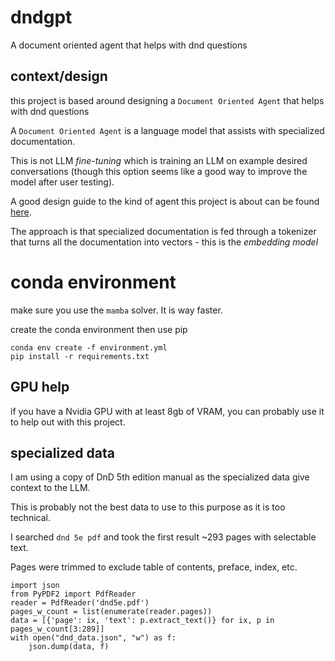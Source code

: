 # dndgpt
A document oriented agent that helps with dnd questions

## context/design
this project is based around designing a `Document Oriented Agent` that helps with dnd questions

A `Document Oriented Agent` is a language model that assists with specialized documentation.

This is not LLM *fine-tuning* which is training an LLM on example desired conversations
(though this option seems like a good way to improve the model after user testing).

A good design guide to the kind of agent this project is about can be found [here](https://bdtechtalks.com/2023/05/01/customize-chatgpt-llm-embeddings/).

The approach is that specialized documentation is fed through a tokenizer that turns
all the documentation into vectors - this is the *embedding model*

# conda environment
make sure you use the `mamba` solver. It is way faster.

create the conda environment then use pip
```
conda env create -f environment.yml
pip install -r requirements.txt
```

## GPU help
if you have a Nvidia GPU with at least 8gb of VRAM, you can probably use it to help out with this project.

## specialized data
I am using a copy of DnD 5th edition manual as the specialized data give context to the LLM.

This is probably not the best data to use to this purpose as it is too technical.

I searched `dnd 5e pdf` and took the first result ~293 pages with selectable text.

Pages were trimmed to exclude table of contents, preface, index, etc.
```
import json
from PyPDF2 import PdfReader
reader = PdfReader('dnd5e.pdf')
pages_w_count = list(enumerate(reader.pages))
data = [{'page': ix, 'text': p.extract_text()} for ix, p in pages_w_count[3:289]]
with open("dnd_data.json", "w") as f:
    json.dump(data, f)
```